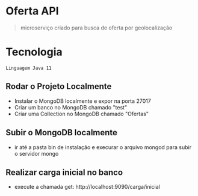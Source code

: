 # Oferta API

> microserviço criado para busca de oferta por geolocalização

# Tecnologia 
```
Linguagem Java 11
```

## Rodar o Projeto Localmente

- Instalar o MongoDB localmente e expor na porta 27017
- Criar um banco no MongoDB chamado "test" 
- Criar uma Collection no MongoDB chamado "Ofertas"

## Subir o MongoDB localmente 

- ir até a pasta bin de instalação e execurar o arquivo mongod para subir o servidor mongo

## Realizar carga inicial no banco 

- execute a chamada get: http://localhost:9090/carga/inicial
